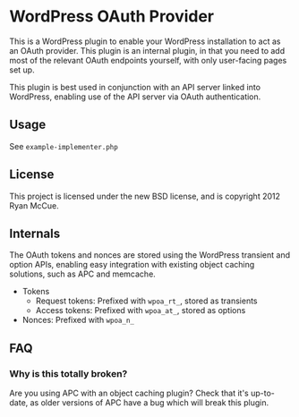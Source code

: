 # WordPress OAuth Provider
This is a WordPress plugin to enable your WordPress installation to act as an
OAuth provider. This plugin is an internal plugin, in that you need to add most
of the relevant OAuth endpoints yourself, with only user-facing pages set up.

This plugin is best used in conjunction with an API server linked into
WordPress, enabling use of the API server via OAuth authentication.


## Usage
See `example-implementer.php`


## License
This project is licensed under the new BSD license, and is copyright 2012 Ryan
McCue.


## Internals
The OAuth tokens and nonces are stored using the WordPress transient and option
APIs, enabling easy integration with existing object caching solutions, such as
APC and memcache.

- Tokens
	- Request tokens: Prefixed with `wpoa_rt_`, stored as transients
	- Access tokens: Prefixed with `wpoa_at_`, stored as options
- Nonces: Prefixed with `wpoa_n_`


## FAQ

### Why is this totally broken?
Are you using APC with an object caching plugin? Check that it's up-to-date, as
older versions of APC have a bug which will break this plugin.
